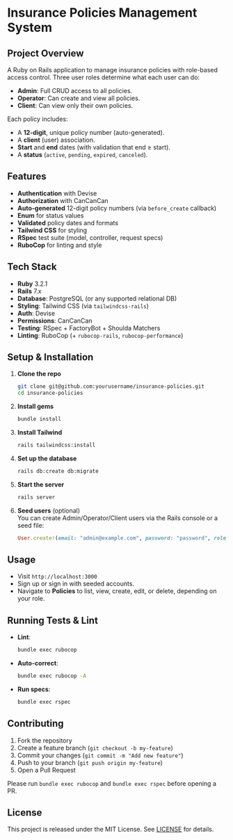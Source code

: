 # Insurance Policies Management System

## Project Overview

A Ruby on Rails application to manage insurance policies with role-based access control. Three user roles determine what each user can do:

- **Admin**: Full CRUD access to all policies.
- **Operator**: Can create and view all policies.
- **Client**: Can view only their own policies.

Each policy includes:
- A **12-digit**, unique policy number (auto-generated).
- A **client** (user) association.
- **Start** and **end** dates (with validation that end ≥ start).
- A **status** (`active`, `pending`, `expired`, `canceled`).

## Features

- **Authentication** with Devise  
- **Authorization** with CanCanCan  
- **Auto-generated** 12-digit policy numbers (via `before_create` callback)  
- **Enum** for status values  
- **Validated** policy dates and formats  
- **Tailwind CSS** for styling  
- **RSpec** test suite (model, controller, request specs)  
- **RuboCop** for linting and style  

## Tech Stack

- **Ruby** 3.2.1  
- **Rails** 7.x  
- **Database**: PostgreSQL (or any supported relational DB)  
- **Styling**: Tailwind CSS (via `tailwindcss-rails`)  
- **Auth**: Devise  
- **Permissions**: CanCanCan  
- **Testing**: RSpec + FactoryBot + Shoulda Matchers  
- **Linting**: RuboCop (+ `rubocop-rails`, `rubocop-performance`)  

## Setup & Installation

1. **Clone the repo**  
   ```bash
   git clone git@github.com:yourusername/insurance-policies.git
   cd insurance-policies
   ```
2. **Install gems**  
   ```bash
   bundle install
   ```
3. **Install Tailwind**  
   ```bash
   rails tailwindcss:install
   ```
4. **Set up the database**  
   ```bash
   rails db:create db:migrate
   ```
5. **Start the server**  
   ```bash
   rails server
   ```
6. **Seed users** (optional)  
   You can create Admin/Operator/Client users via the Rails console or a seed file:
   ```ruby
   User.create!(email: "admin@example.com", password: "password", role: :admin)
   ```

## Usage

- Visit `http://localhost:3000`  
- Sign up or sign in with seeded accounts.  
- Navigate to **Policies** to list, view, create, edit, or delete, depending on your role.

## Running Tests & Lint

- **Lint**:  
  ```bash
  bundle exec rubocop
  ```
- **Auto-correct**:  
  ```bash
  bundle exec rubocop -A
  ```
- **Run specs**:  
  ```bash
  bundle exec rspec
  ```

## Contributing

1. Fork the repository  
2. Create a feature branch (`git checkout -b my-feature`)  
3. Commit your changes (`git commit -m "Add new feature"`)  
4. Push to your branch (`git push origin my-feature`)  
5. Open a Pull Request  

Please run `bundle exec rubocop` and `bundle exec rspec` before opening a PR.

## License

This project is released under the MIT License. See [LICENSE](LICENSE) for details.
